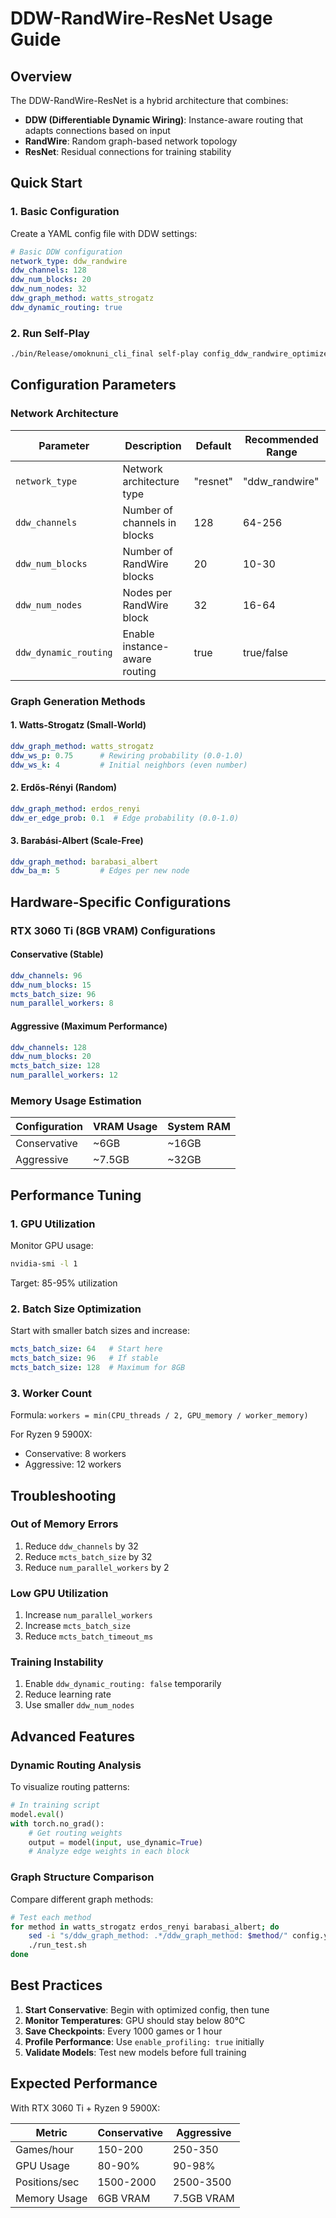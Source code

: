 # DDW-RandWire-ResNet Usage Guide

## Overview

The DDW-RandWire-ResNet is a hybrid architecture that combines:
- **DDW (Differentiable Dynamic Wiring)**: Instance-aware routing that adapts connections based on input
- **RandWire**: Random graph-based network topology
- **ResNet**: Residual connections for training stability

## Quick Start

### 1. Basic Configuration

Create a YAML config file with DDW settings:

```yaml
# Basic DDW configuration
network_type: ddw_randwire
ddw_channels: 128
ddw_num_blocks: 20
ddw_num_nodes: 32
ddw_graph_method: watts_strogatz
ddw_dynamic_routing: true
```

### 2. Run Self-Play

```bash
./bin/Release/omoknuni_cli_final self-play config_ddw_randwire_optimized.yaml
```

## Configuration Parameters

### Network Architecture

| Parameter | Description | Default | Recommended Range |
|-----------|-------------|---------|-------------------|
| `network_type` | Network architecture type | "resnet" | "ddw_randwire" |
| `ddw_channels` | Number of channels in blocks | 128 | 64-256 |
| `ddw_num_blocks` | Number of RandWire blocks | 20 | 10-30 |
| `ddw_num_nodes` | Nodes per RandWire block | 32 | 16-64 |
| `ddw_dynamic_routing` | Enable instance-aware routing | true | true/false |

### Graph Generation Methods

#### 1. Watts-Strogatz (Small-World)
```yaml
ddw_graph_method: watts_strogatz
ddw_ws_p: 0.75      # Rewiring probability (0.0-1.0)
ddw_ws_k: 4         # Initial neighbors (even number)
```

#### 2. Erdős-Rényi (Random)
```yaml
ddw_graph_method: erdos_renyi
ddw_er_edge_prob: 0.1  # Edge probability (0.0-1.0)
```

#### 3. Barabási-Albert (Scale-Free)
```yaml
ddw_graph_method: barabasi_albert
ddw_ba_m: 5         # Edges per new node
```

## Hardware-Specific Configurations

### RTX 3060 Ti (8GB VRAM) Configurations

#### Conservative (Stable)
```yaml
ddw_channels: 96
ddw_num_blocks: 15
mcts_batch_size: 96
num_parallel_workers: 8
```

#### Aggressive (Maximum Performance)
```yaml
ddw_channels: 128
ddw_num_blocks: 20
mcts_batch_size: 128
num_parallel_workers: 12
```

### Memory Usage Estimation

| Configuration | VRAM Usage | System RAM |
|---------------|------------|------------|
| Conservative | ~6GB | ~16GB |
| Aggressive | ~7.5GB | ~32GB |

## Performance Tuning

### 1. GPU Utilization

Monitor GPU usage:
```bash
nvidia-smi -l 1
```

Target: 85-95% utilization

### 2. Batch Size Optimization

Start with smaller batch sizes and increase:
```yaml
mcts_batch_size: 64   # Start here
mcts_batch_size: 96   # If stable
mcts_batch_size: 128  # Maximum for 8GB
```

### 3. Worker Count

Formula: `workers = min(CPU_threads / 2, GPU_memory / worker_memory)`

For Ryzen 9 5900X:
- Conservative: 8 workers
- Aggressive: 12 workers

## Troubleshooting

### Out of Memory Errors

1. Reduce `ddw_channels` by 32
2. Reduce `mcts_batch_size` by 32
3. Reduce `num_parallel_workers` by 2

### Low GPU Utilization

1. Increase `num_parallel_workers`
2. Increase `mcts_batch_size`
3. Reduce `mcts_batch_timeout_ms`

### Training Instability

1. Enable `ddw_dynamic_routing: false` temporarily
2. Reduce learning rate
3. Use smaller `ddw_num_nodes`

## Advanced Features

### Dynamic Routing Analysis

To visualize routing patterns:
```python
# In training script
model.eval()
with torch.no_grad():
    # Get routing weights
    output = model(input, use_dynamic=True)
    # Analyze edge weights in each block
```

### Graph Structure Comparison

Compare different graph methods:
```bash
# Test each method
for method in watts_strogatz erdos_renyi barabasi_albert; do
    sed -i "s/ddw_graph_method: .*/ddw_graph_method: $method/" config.yaml
    ./run_test.sh
done
```

## Best Practices

1. **Start Conservative**: Begin with optimized config, then tune
2. **Monitor Temperatures**: GPU should stay below 80°C
3. **Save Checkpoints**: Every 1000 games or 1 hour
4. **Profile Performance**: Use `enable_profiling: true` initially
5. **Validate Models**: Test new models before full training

## Expected Performance

With RTX 3060 Ti + Ryzen 9 5900X:

| Metric | Conservative | Aggressive |
|--------|--------------|------------|
| Games/hour | 150-200 | 250-350 |
| GPU Usage | 80-90% | 90-98% |
| Positions/sec | 1500-2000 | 2500-3500 |
| Memory Usage | 6GB VRAM | 7.5GB VRAM |